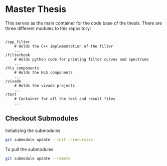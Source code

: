 # Master Thesis
This serves as the main container for the code base of the thesis. There are three different modules to this repository:

```
 
/cpp_filter
    # Holds the C++ implementation of the filter
    ...
/filterbook
    # Holds python code for printing filter curves and spectrums 
    ...
/hls_components
    # Holds the HLS components
    ...
/vivado
    # Holds the vivado projects
    ...
/test
    # Container for all the test and result files
    ...
```


## Checkout Submodules
Initializing the submodules
``` bash
git submodule update --init --recursive
```

To pull the submodules 
``` bash
git submodule update --remote
```
